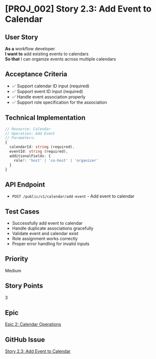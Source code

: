 # [PROJ_002] Story 2.3: Add Event to Calendar

## User Story
**As a** workflow developer  
**I want to** add existing events to calendars  
**So that** I can organize events across multiple calendars

## Acceptance Criteria
- ✅ Support calendar ID input (required)
- ✅ Support event ID input (required)
- ✅ Handle event association properly
- ✅ Support role specification for the association

## Technical Implementation
```typescript
// Resource: Calendar
// Operation: Add Event
// Parameters:
{
  calendarId: string (required),
  eventId: string (required),
  additionalFields: {
    role?: 'host' | 'co-host' | 'organizer'
  }
}
```

## API Endpoint
- `POST /public/v1/calendar/add-event` - Add event to calendar

## Test Cases
- Successfully add event to calendar
- Handle duplicate associations gracefully
- Validate event and calendar exist
- Role assignment works correctly
- Proper error handling for invalid inputs

## Priority
Medium

## Story Points
3

## Epic
[Epic 2: Calendar Operations](./epic.md)

## GitHub Issue
[Story 2.3: Add Event to Calendar](https://github.com/cbnsndwch/n8n-nodes-luma/issues/19)
